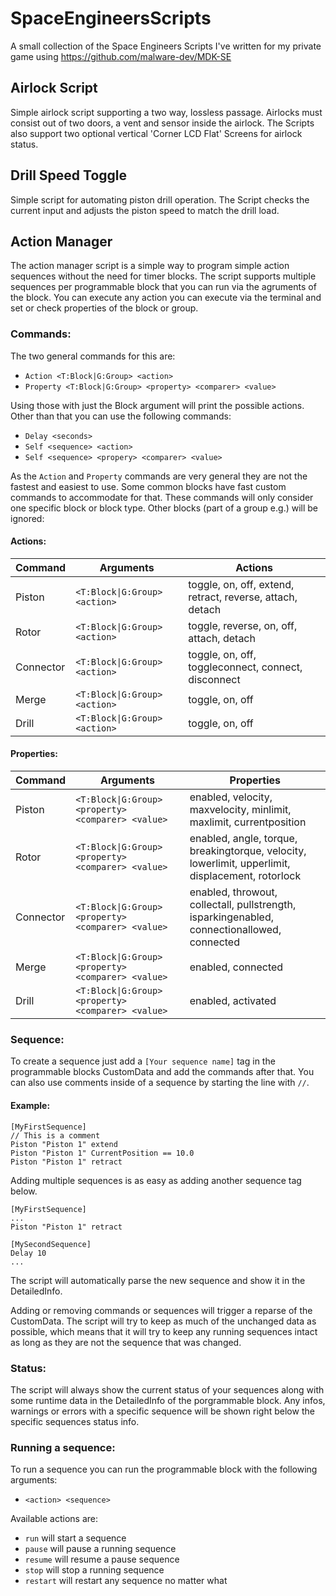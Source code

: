 # SpaceEngineersScripts
A small collection of the Space Engineers Scripts I've written for my private game using https://github.com/malware-dev/MDK-SE

## Airlock Script
Simple airlock script supporting a two way, lossless passage. Airlocks must consist out of two doors, a vent and sensor inside the airlock.
The Scripts also support two optional vertical 'Corner LCD Flat' Screens for airlock status.

## Drill Speed Toggle
Simple script for automating piston drill operation. The Script checks the current input and adjusts the piston speed to match the drill load.

## Action Manager
The action manager script is a simple way to program simple action sequences without the need for timer blocks. The script supports multiple sequences per programmable block that you can run via the agruments of the block. You can execute any action you can execute via the terminal and set or check properties of the block or group. 

### Commands:
The two general commands for this are:
- `Action <T:Block|G:Group> <action>` 
- `Property <T:Block|G:Group> <property> <comparer> <value>`

Using those with just the Block argument will print the possible actions. Other than that you can use the following commands:
- `Delay <seconds>`
- `Self <sequence> <action>`
- `Self <sequence> <propery> <comparer> <value>`

As the `Action` and `Property` commands are very general they are not the fastest and easiest to use. Some common blocks have fast custom commands to accommodate for that. These commands will only consider one specific block or block type. Other blocks (part of a group e.g.) will be ignored:
#### Actions:
| Command | Arguments | Actions |
|---|---|---|
|Piston|`<T:Block\|G:Group> <action>`|toggle, on, off, extend, retract, reverse, attach, detach|
|Rotor|`<T:Block\|G:Group> <action>`|toggle, reverse, on, off, attach, detach|
|Connector|`<T:Block\|G:Group> <action>`|toggle, on, off, toggleconnect, connect, disconnect|
|Merge|`<T:Block\|G:Group> <action>`|toggle, on, off|
|Drill|`<T:Block\|G:Group> <action>`|toggle, on, off|
#### Properties:
| Command | Arguments | Properties |
|---|---|---|
|Piston|`<T:Block\|G:Group> <property> <comparer> <value>`|enabled, velocity, maxvelocity, minlimit, maxlimit, currentposition|
|Rotor|`<T:Block\|G:Group> <property> <comparer> <value>`|enabled, angle, torque, breakingtorque, velocity, lowerlimit, upperlimit, displacement, rotorlock|
|Connector|`<T:Block\|G:Group> <property> <comparer> <value>`|enabled, throwout, collectall, pullstrength, isparkingenabled, connectionallowed, connected|
|Merge|`<T:Block\|G:Group> <property> <comparer> <value>`|enabled, connected|
|Drill|`<T:Block\|G:Group> <property> <comparer> <value>`|enabled, activated|

### Sequence:
To create a sequence just add a `[Your sequence name]` tag in the programmable blocks CustomData and add the commands after that. You can also use comments inside of a sequence by starting the line with `//`.

#### Example:
```
[MyFirstSequence]
// This is a comment
Piston "Piston 1" extend
Piston "Piston 1" CurrentPosition == 10.0
Piston "Piston 1" retract
```

Adding multiple sequences is as easy as adding another sequence tag below.
```
[MyFirstSequence]
...
Piston "Piston 1" retract

[MySecondSequence]
Delay 10
...
```

The script will automatically parse the new sequence and show it in the DetailedInfo. 

Adding or removing commands or sequences will trigger a reparse of the CustomData. The script will try to keep as much of the unchanged data as possible, which means that it will try to keep any running sequences intact as long as they are not the sequence that was changed.

### Status:
The script will always show the current status of your sequences along with some runtime data in the DetailedInfo of the porgrammable block. Any infos, warnings or errors with a specific sequence will be shown right below the specific sequences status info.

### Running a sequence:
To run a sequence you can run the programmable block with the following arguments:
- `<action> <sequence>`

Available actions are:
- `run` will start a sequence
- `pause` will pause a running sequence
- `resume` will resume a pause sequence
- `stop` will stop a running sequence
- `restart` will restart any sequence no matter what

